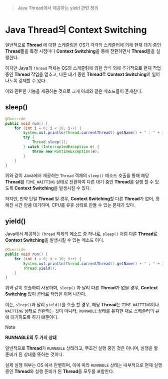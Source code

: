 > Java Thread에서 제공하는 yield 관련 정리

# Java Thread의 Context Switching
일반적으로 **Thread** 에 대한 스케줄링은 OS가 각각의 스케줄러에 의해 현재 대기 중인 **Thread**들을 특정 시점마다 **Context Switching**을 통해 전환하면서 **Thread**들을 실행한다.

하지만 Java의  `Thread` 객체는 OS의 스케줄링에 의한 방식 외에 추가적으로 현재 작업 중인 **Thread** 작업을 멈추고, 다른 대기 중인 **Thread**로 **Context Switching**이 일어나도록 강제할 수 있다.

이와 관련한 기능을 제공하는 것으로 크게 아래와 같은 메소드들이 존재한다.

## sleep()
```java
@Override  
public void run() {  
    for (int i = 0; i < 10; i++) {  
        System.out.println(Thread.currentThread().getName() + " : " + i);  
        try {  
            Thread.sleep(1);  
        } catch (InterruptedException e) {  
            throw new RuntimeException(e);  
        }  
    }  
}
```

위와 같이 Java에서 제공하는 `Thread` 객체의 `sleep()` 메소드 호출을 통해 해당 **Thread**를 `TIME_WAITTING` 상태로 전환하여 다른 대기 중인 **Thread**를 실행 할 수 있도록 **Context Switching**을 발생시킬 수 있다.

하지만, 만약 단일 **Thread** 일 경우, **Context Switching**할 다른 **Thread**가 없어, 정해진 시간 만큼 대기하며, CPU를 유휴 상태로 만들 수 있는 문제가 있다.

## yield()
Java에서 제공하는 `Thread` 객체의 메소드 중 하나로, `sleep()` 처럼 다른 **Thread**로 **Context Switching**을 발생시킬 수 있는 메소드 이다.

```java
@Override  
public void run() {  
    for (int i = 0; i < 10; i++) {  
        System.out.println(Thread.currentThread().getName() + " : " + i);  
        Thread.yield();  
    }  
}
```

위와 같이 호출하여 사용하며, `sleep()` 과 달리 다른 **Thread**가 없을 경우, **Context Switching** 없이 곧바로 작업을 이어 나간다.

이는, `sleep()`과 달리 `yield()`를 호출 할 경우, 해당 **Thread**는 `TIME_WAITTING`이나 `WAITTING` 상태로 전환되는 것이 아니라, `RUNNABLE` 상태를 유지한 채로 스케줄러의 큐에 대기하도록 하기 떄문이다.

> [!NOTE]
> **RUNNABLE의 두 가지 상태**
> 
> 일반적으로 **Thread**가 `RUNNABLE` 상태라고, 무조건 실행 중인 것은 아니며, 실행을 할 준비가 된 상태를 뜻하는 것이다.
> 
> 실제 실행 여부는 OS 에서 판별하며, 이에 따라 `RUNNABLE` 상태는 내부적으로 현재 실행 중인 **Thread**와 실행 준비가 된 **Thread**들 모두를 포함한다.

